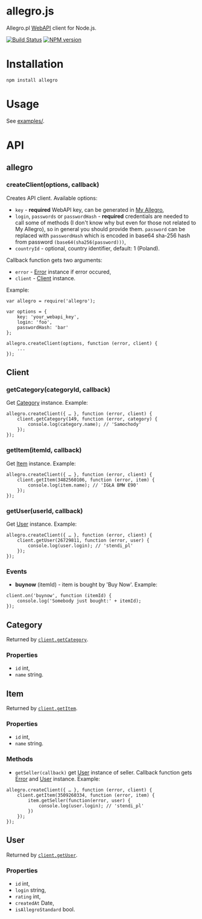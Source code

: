 # allegro.js

Allegro.pl [WebAPI](http://allegro.pl/webapi/) client for Node.js.

[![Build Status](https://travis-ci.org/mthenw/allegro.js.svg?branch=master)](https://travis-ci.org/mthenw/allegro.js) [![NPM version](https://badge.fury.io/js/allegro.png)](http://badge.fury.io/js/allegro)

# Installation
```
npm install allegro
```

# Usage

See [examples/](https://github.com/mthenw/allegro.js/tree/master/examples).

# API

## allegro

### createClient(options, callback)

Creates API client. Available options:

* ```key``` - **required** WebAPI key, can be generated in [My Allegro](http://allegro.pl/myaccount/webapi.php),
* ```login```, ```passwords``` or ```passwordHash``` - **required** credentials are needed to call some of methods (I don't know why but even for those not related to My Allegro), so in general you should provide them. ```password``` can be replaced with ```passwordHash``` which is encoded in base64 sha-256 hash from password ```(base64(sha256(password)))```,
* ```countryId``` - optional, country identifier, default: 1 (Poland).

Callback function gets two arguments:

* ```error``` - [Error](https://developer.mozilla.org/en-US/docs/Web/JavaScript/Reference/Global_Objects/Error) instance if error occured,
* ```client``` - [Client](#client) instance.

Example:

```
var allegro = require('allegro');

var options = {
    key: 'your_webapi_key',
    login: 'foo',
    passwordHash: 'bar'
};

allegro.createClient(options, function (error, client) {
    ...
});
```

## Client

### getCategory(categoryId, callback)

Get [Category](#category) instance. Example:

```
allegro.createClient({ … }, function (error, client) {
    client.getCategory(149, function (error, category) {
        console.log(category.name); // 'Samochody' 
    });
});

```

### getItem(itemId, callback)

Get [Item](#item) instance. Example:

```
allegro.createClient({ … }, function (error, client) {
    client.getItem(3482560106, function (error, item) {
        console.log(item.name); // 'IGŁA BMW E90' 
    });
});

```

### getUser(userId, callback)

Get [User](#user) instance. Example:

```
allegro.createClient({ … }, function (error, client) {
    client.getUser(26729811, function (error, user) {
        console.log(user.login); // 'stendi_pl' 
    });
});

```

### Events

* **buynow** (itemId) - item is bought by 'Buy Now'. Example:

```
client.on('buynow', function (itemId) {
    console.log('Somebody just bought:' + itemId);
});
```

## Category

Returned by [```client.getCategory```](#getcategorycategoryid-callback).

### Properties

* ```id``` int,
* ```name``` string.

## Item

Returned by [```client.getItem```](#getitemitemid-callback).

### Properties

* ```id``` int,
* ```name``` string.

### Methods

* ```getSeller(callback)``` get [User](#user) instance of seller. Callback function gets [Error](https://developer.mozilla.org/en-US/docs/Web/JavaScript/Reference/Global_Objects/Error) and [User](#user) instance. Example:

```
allegro.createClient({ … }, function (error, client) {
    client.getItem(3509260334, function (error, item) {
        item.getSeller(function(error, user) {
            console.log(user.login); // 'stendi_pl' 
        })
    });
});
```

## User

Returned by [```client.getUser```](#getuseruserid-callback).

### Properties

* ```id``` int,
* ```login``` string,
* ```rating``` int,
* ```createdAt``` Date,
* ```isAllegroStandard``` bool.
